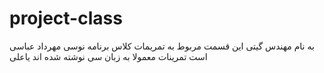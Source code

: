 # project-class
به نام مهندس گیتی 
این قسمت مربوط به تمریمات کلاس برنامه نوسی مهرداد عباسی است
تمرینات معمولا به زبان سی نوشته شده اند
یاعلی
